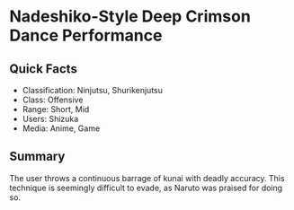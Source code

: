 # Nadeshiko-Style Deep Crimson Dance Performance

## Quick Facts
- Classification: Ninjutsu, Shurikenjutsu
- Class: Offensive
- Range: Short, Mid
- Users: Shizuka
- Media: Anime, Game

## Summary
The user throws a continuous barrage of kunai with deadly accuracy. This technique is seemingly difficult to evade, as Naruto was praised for doing so.
